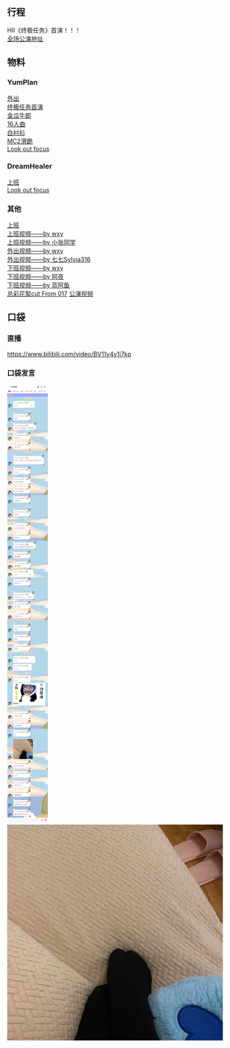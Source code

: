 ## 行程
HII《终极任务》首演！！！<br>
[全场公演地址](https://www.bilibili.com/video/BV1Mo4y1S7Md)

## 物料
### YumPlan
[外出](https://weibo.com/7335378002/KqfaojDY3?from=page_1005057335378002_profile&wvr=6&mod=weibotime&type=comment#_rnd1627138628770)<br>
[终极任务首演](https://weibo.com/7335378002/Kqg0b7DHO?from=page_1005057335378002_profile&wvr=6&mod=weibotime)<br>
[金瓜牛郎](https://weibo.com/7335378002/KqnrObsR9?from=page_1005057335378002_profile&wvr=6&mod=weibotime&type=comment#_rnd1627203075676)<br>
[16人曲](https://weibo.com/7335378002/KqnxCEbyB?from=page_1005057335378002_profile&wvr=6&mod=weibotime&type=comment#_rnd1627203081655)<br>
[白衬衫](https://weibo.com/7335378002/Kqgw9eZDk?from=page_1005057335378002_profile&wvr=6&mod=weibotime&type=comment#_rnd1627138820149)<br>
[MC2滑跪](https://weibo.com/7335378002/Kqh7V4REc?type=repost)<br>
[Look out focus](https://weibo.com/7335378002/KqmDz93Wg?ref=home&rid=0_0_8_4806657270039134404_0_0_0&type=comment)
### DreamHealer
[上班](https://weibo.com/6375088879/KqeQr58gK?from=page_1005056375088879_profile&wvr=6&mod=weibotime&type=comment#_rnd1627138880022)<br>
[Look out focus](https://weibo.com/6375088879/KqgtZrRP5?from=page_1005056375088879_profile&wvr=6&mod=weibotime&type=comment)
### 其他
[上班](https://weibo.com/6445807474/Kqg4Ku3Qj?type=comment#_rnd1627140390025) <br>
[上班视频——by wxy](https://weibo.com/1626138803/KqeWXBIFw?type=comment)<br>
[上班视频——by 小张同学](https://weibo.com/7246477032/KqeO9vo5K?type=comment)<br>
[外出视频——by wxy](https://weibo.com/1626138803/KqfER5KFq?type=comment)<br>
[外出视频——by 七七Sylvia316](https://weibo.com/7497713334/KqfeMqhE6?type=comment)<br>
[下班视频——by wxy](https://weibo.com/1626138803/KqhOIi8YG?ref=home&rid=1_0_8_6665494866349799895_0_0_0&type=comment)<br>
[下班视频——by 阿夜](https://weibo.com/7591734803/KqhnRbfQ6?type=comment)<br>
[下班视频——by 蓝阿鱼](https://weibo.com/6445571054/KqhvfrnUI?type=comment)<br>
[总彩花絮cut From 017](https://weibo.com/5891928373/KqhvQbvlJ?from=page_1005055891928373_profile&wvr=6&mod=weibotime&type=comment)
[公演视频](https://weibo.com/1626138803/KqAgsbp9K?type=comment)
## 口袋
### 直播
https://www.bilibili.com/video/BV11y4y1j7kp<br>

### 口袋发言
![口袋发言](./pocket48/imgs/messages.jpeg)<br>
![口袋图片](./pocket48/imgs/P1.jpeg)<br>